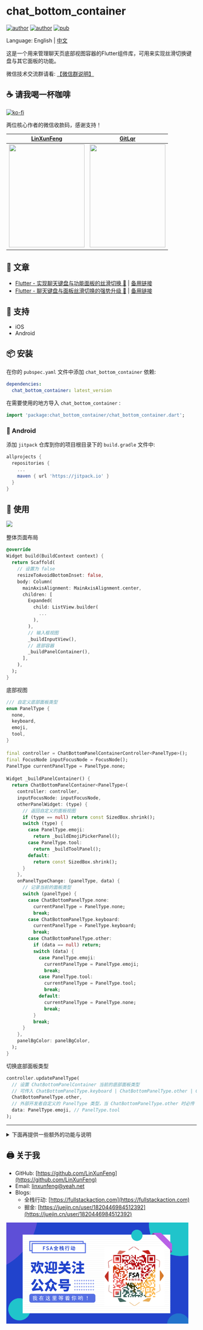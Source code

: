 # chat_bottom_container

[![author](https://img.shields.io/badge/author-LinXunFeng-blue.svg?style=flat-square&logo=Iconify)](https://github.com/LinXunFeng/) [![author](https://img.shields.io/badge/author-GitLqr-blue.svg?style=flat-square&logo=Iconify)](https://github.com/GitLqr/) [![pub](https://img.shields.io/pub/v/chat_bottom_container?&style=flat-square&label=pub&logo=dart)](https://pub.dev/packages/chat_bottom_container)

Language: English | [中文](https://github.com/LinXunFeng/flutter_chat_packages/blob/main/packages/chat_bottom_container)

这是一个用来管理聊天页底部视图容器的Flutter组件库，可用来实现丝滑切换键盘与其它面板的功能。

微信技术交流群请看: [【微信群说明】](https://mp.weixin.qq.com/s/JBbMstn0qW6M71hh-BRKzw)

## ☕ 请我喝一杯咖啡

[![ko-fi](https://ko-fi.com/img/githubbutton_sm.svg)](https://ko-fi.com/T6T4JKVRP)

两位核心作者的微信收款码，感谢支持！

|[LinXunFeng](https://github.com/LinXunFeng)|[GitLqr](https://github.com/GitLqr)|
|-|-|
|<img height="272" width="200" src="https://cdn.jsdelivr.net/gh/FullStackAction/PicBed@resource20220417121922/image/202303181116760.jpeg"/>|<img height="272" width="200" src="https://cdn.jsdelivr.net/gh/FullStackAction/PicBed@resource20230813121546/image/202406172130257.jpg"/>|

## 📖 文章

- [Flutter - 实现聊天键盘与功能面板的丝滑切换 🍻](https://mp.weixin.qq.com/s/FC67AhlVQlYRvj3a5VcyHQ) | [备用链接](https://juejin.cn/post/7383258697470476338)
- [Flutter - 聊天键盘与面板丝滑切换的强势升级 🍻](https://mp.weixin.qq.com/s/fy5lUi1qeaZlZXcdF66OxQ) | [备用链接](https://juejin.cn/post/7399045497002328102)

## 🎀 支持
- iOS
- Android

## 📦 安装

在你的 `pubspec.yaml` 文件中添加 `chat_bottom_container` 依赖:

```yaml
dependencies:
  chat_bottom_container: latest_version
```

在需要使用的地方导入 `chat_bottom_container` :

```dart
import 'package:chat_bottom_container/chat_bottom_container.dart';
```

### 🤖 Android

添加 `jitpack` 仓库到你的项目根目录下的 `build.gradle` 文件中:

```gradle
allprojects {
  repositories {
    ...
    maven { url 'https://jitpack.io' }
  }
}
```

## 🚀 使用

![](https://cdn.jsdelivr.net/gh/FullStackAction/PicBed@resource20230813121546/image/202406172255393.gif)

整体页面布局

```dart
@override
Widget build(BuildContext context) {
  return Scaffold(
    // 设置为 false
    resizeToAvoidBottomInset: false,
    body: Column(
      mainAxisAlignment: MainAxisAlignment.center,
      children: [
        Expanded(
          child: ListView.builder(
            ...
          ),
        ),
        // 输入框视图
        _buildInputView(),
        // 底部容器
        _buildPanelContainer(),
      ],
    ),
  );
}
```

底部视图

```dart
/// 自定义底部面板类型
enum PanelType {
  none,
  keyboard,
  emoji,
  tool,
}

final controller = ChatBottomPanelContainerController<PanelType>();
final FocusNode inputFocusNode = FocusNode();
PanelType currentPanelType = PanelType.none;

Widget _buildPanelContainer() {
  return ChatBottomPanelContainer<PanelType>(
    controller: controller,
    inputFocusNode: inputFocusNode,
    otherPanelWidget: (type) {
      // 返回自定义的面板视图
      if (type == null) return const SizedBox.shrink();
      switch (type) {
        case PanelType.emoji:
          return _buildEmojiPickerPanel();
        case PanelType.tool:
          return _buildToolPanel();
        default:
          return const SizedBox.shrink();
      }
    },
    onPanelTypeChange: (panelType, data) {
      // 记录当前的面板类型
      switch (panelType) {
        case ChatBottomPanelType.none:
          currentPanelType = PanelType.none;
          break;
        case ChatBottomPanelType.keyboard:
          currentPanelType = PanelType.keyboard;
          break;
        case ChatBottomPanelType.other:
          if (data == null) return;
          switch (data) {
            case PanelType.emoji:
              currentPanelType = PanelType.emoji;
              break;
            case PanelType.tool:
              currentPanelType = PanelType.tool;
              break;
            default:
              currentPanelType = PanelType.none;
              break;
          }
          break;
      }
    },
    panelBgColor: panelBgColor,
  );
}
```

切换底部面板类型

```dart
controller.updatePanelType(
  // 设置 ChatBottomPanelContainer 当前的底部面板类型
  // 可传入 ChatBottomPanelType.keyboard | ChatBottomPanelType.other | ChatBottomPanelType.none
  ChatBottomPanelType.other,
  // 外部开发者自定义的 PanelType 类型，当 ChatBottomPanelType.other 时必传
  data: PanelType.emoji, // PanelType.tool
);
```

---

<details>
  <summary>下面再提供一些额外的功能与说明</summary>

### 隐藏面板

```dart
hidePanel() {
  inputFocusNode.unfocus();
  if (ChatBottomPanelType.none == controller.currentPanelType) return;
  controller.updatePanelType(ChatBottomPanelType.none);
}
```

### 自定义底部安全区高度

在默认情况下，`chat_bottom_container` 会自动帮你添加底部安全区高度，但在一些场景下你可能不希望如此，那你可以通过将 `safeAreaBottom` 设置为 `0` 来自定义这个高度。

```dart
return ChatBottomPanelContainer<PanelType>(
  ...
  safeAreaBottom: 0,
  ...
);
```

### 调整键盘面板高度

如示例中位于首页的聊天页面，需要减去外层底部固定的 `BottomNavigationBar` 高度

```dart
return ChatBottomPanelContainer<PanelType>(
  ...
  changeKeyboardPanelHeight: (keyboardHeight) {
    final renderObj = bottomNavigationBarKey.currentContext?.findRenderObject();
    if (renderObj is! RenderBox) return keyboardHeight;
    return keyboardHeight - renderObj.size.height;
  },
  ...
);
```

</details>

## 🖨 关于我

- GitHub: [https://github.com/LinXunFeng](https://github.com/LinXunFeng)
- Email: [linxunfeng@yeah.net](mailto:linxunfeng@yeah.net)
- Blogs: 
  - 全栈行动: [https://fullstackaction.com](https://fullstackaction.com)
  - 掘金: [https://juejin.cn/user/1820446984512392](https://juejin.cn/user/1820446984512392) 

<img height="267.5" width="481.5" src="https://github.com/LinXunFeng/LinXunFeng/raw/master/static/img/FSAQR.png"/>
